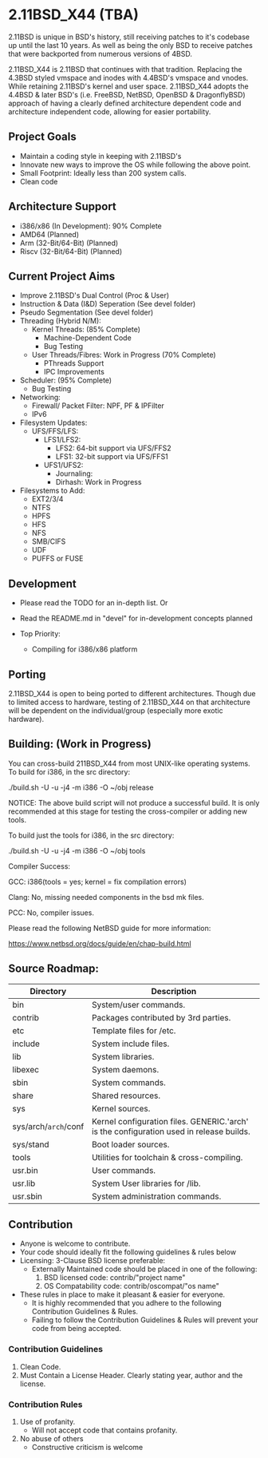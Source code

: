 # 2.11BSD_X44 (TBA)

2.11BSD is unique in BSD's history, still receiving patches to it's codebase up until the last 10 years. As well as being the only BSD to receive patches that were backported from numerous versions of 4BSD.

2.11BSD_X44 is 2.11BSD that continues with that tradition. Replacing the 4.3BSD styled vmspace and inodes with 4.4BSD's vmspace and vnodes. While retaining 2.11BSD's kernel and user space. 2.11BSD_X44 adopts the 4.4BSD & later BSD's (i.e. FreeBSD, NetBSD, OpenBSD & DragonflyBSD) approach of having a clearly defined architecture dependent code and architecture independent code, allowing for easier portability.

## Project Goals

- Maintain a coding style in keeping with 2.11BSD's
- Innovate new ways to improve the OS while following the above point.
- Small Footprint: Ideally less than 200 system calls.
- Clean code

## Architecture Support

- i386/x86 (In Development): 90% Complete
- AMD64 (Planned)
- Arm 	(32-Bit/64-Bit) (Planned)
- Riscv (32-Bit/64-Bit) (Planned)

## Current Project Aims

- Improve 2.11BSD's Dual Control (Proc & User)
- Instruction & Data (I&D) Seperation (See devel folder)
- Pseudo Segmentation (See devel folder)
- Threading (Hybrid N/M):  
  - Kernel Threads: (85% Complete)
    - Machine-Dependent Code
    - Bug Testing
  - User Threads/Fibres: Work in Progress (70% Complete)
    - PThreads Support
    - IPC Improvements
- Scheduler: (95% Complete)
  - Bug Testing
- Networking:
  - Firewall/ Packet Filter: NPF, PF & IPFilter
  - IPv6
- Filesystem Updates:
  - UFS/FFS/LFS:
    - LFS1/LFS2:
      - LFS2: 64-bit support via UFS/FFS2
      - LFS1: 32-bit support via UFS/FFS1
    - UFS1/UFS2:
      - Journaling:
      - Dirhash: Work in Progress
- Filesystems to Add:
  - EXT2/3/4
  - NTFS
  - HPFS
  - HFS
  - NFS
  - SMB/CIFS
  - UDF
  - PUFFS or FUSE

## Development

- Please read the TODO for an in-depth list.
Or
- Read the README.md in "devel" for in-development concepts planned

- Top Priority:
  - Compiling for i386/x86 platform

## Porting

2.11BSD_X44 is open to being ported to different architectures.
Though due to limited access to hardware, testing of 2.11BSD_X44 on that architecture will be dependent on the individual/group (especially more exotic hardware).

## Building: (Work in Progress)
You can cross-build 211BSD_X44 from most UNIX-like operating systems. To build for i386, in the src directory:

./build.sh -U -u -j4 -m i386 -O ~/obj release

NOTICE: The above build script will not produce a successful build.
It is only recommended at this stage for testing the cross-compiler or adding new tools.

To build just the tools for i386, in the src directory:

./build.sh -U -u -j4 -m i386 -O ~/obj tools

Compiler Success:

GCC: i386(tools = yes; kernel = fix compilation errors)

Clang: No, missing needed components in the bsd mk files.

PCC: No, compiler issues.

Please read the following NetBSD guide for more information:

<https://www.netbsd.org/docs/guide/en/chap-build.html>

Source Roadmap:
---------------
| Directory | Description |
| --------- | ----------- |
| bin | System/user commands. |
| contrib | Packages contributed by 3rd parties. |
| etc | Template files for /etc. |
| include | System include files. |
| lib | System libraries. |
| libexec | System daemons. |
| sbin | System commands. |
| share | Shared resources. |
| sys | Kernel sources. |
| sys/arch/`arch`/conf | Kernel configuration files. GENERIC.'arch' is the configuration used in release builds. |
| sys/stand | Boot loader sources. |
| tools | Utilities for toolchain & cross-compiling. |
| usr.bin | User commands. |
| usr.lib | System User libraries for /lib. |
| usr.sbin | System administration commands. |

## Contribution

- Anyone is welcome to contribute.
- Your code should ideally fit the following guidelines & rules below
- Licensing: 3-Clause BSD license preferable:
  - Externally Maintained code should be placed in one of the following:
  	1) BSD licensed code: 		 contrib/"project name"
  	2) OS Compatability code:  contrib/oscompat/"os name"
- These rules in place to make it pleasant & easier for everyone.
  - It is highly recommended that you adhere to the following Contribution Guidelines & Rules.
  - Failing to follow the Contribution Guidelines & Rules will prevent your code from being accepted.

### Contribution Guidelines

1. Clean Code.
2. Must Contain a License Header. Clearly stating year, author and the license.

### Contribution Rules

1. Use of profanity.
   - Will not accept code that contains profanity.
2. No abuse of others
   - Constructive criticism is welcome
